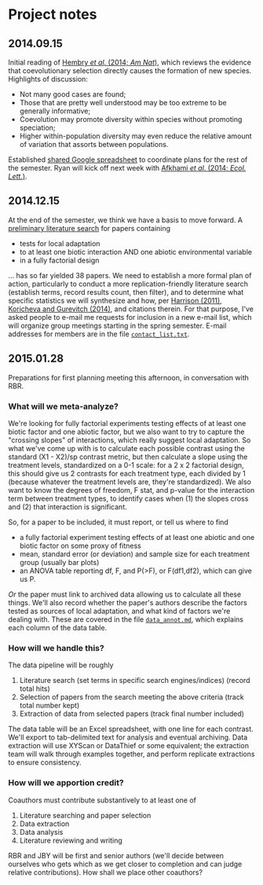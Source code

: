 # Project notes

## 2014.09.15

Initial reading of [Hembry *et al*. (2014; *Am Nat*)](http://dx.doi.org/10.1086/677928), which reviews the evidence that coevolutionary selection directly causes the formation of new species. Highlights of discussion:

- Not many good cases are found; 
- Those that are pretty well understood may be too extreme to be generally informative;
- Coevolution may promote diversity within species without promoting speciation;
- Higher within-population diversity may even reduce the relative amount of variation that assorts between populations.

Established [shared Google spreadsheet](https://docs.google.com/spreadsheets/d/1xlDhX4D_L3mvzZgfQYNdb6INZFq39RPimZ1lAL_aR-A/edit?usp=sharing) to coordinate plans for the rest of the semester. Ryan will kick off next week with [Afkhami *et al*. (2014; *Ecol. Lett.*)](http://dx.doi.org/10.1111/ele.12332).

## 2014.12.15

At the end of the semester, we think we have a basis to move forward. A [preliminary literature search](https://docs.google.com/a/umn.edu/spreadsheets/d/1QySxIow48qv6M6ef4s8mCbsuMbh_sZCcZj8aCOiCCb8) for papers containing

- tests for local adaptation
- to at least one biotic interaction AND one abiotic environmental variable
- in a fully factorial design

... has so far yielded 38 papers. We need to establish a more formal plan of action, particularly to conduct a more replication-friendly literature search (establish terms, record results count, then filter), and to determine what specific statistics we will synthesize and how, per [Harrison (2011)](http://dx.doi.org/10.1111/j.2041-210X.2010.00056.x), [Koricheva and Gurevitch (2014)](http://dx.doi.org/10.1111/1365-2745.12224), and citations therein. For that purpose, I've asked people to e-mail me requests for inclusion in a new e-mail list, which will organize group meetings starting in the spring semester. E-mail addresses for members are in the file [`contact_list.txt`](./contact_list.txt).

## 2015.01.28

Preparations for first planning meeting this afternoon, in conversation with RBR. 

### What will we meta-analyze?

We're looking for fully factorial experiments testing effects of at least one biotic factor and one abiotic factor, but we also want to try to capture the "crossing slopes" of interactions, which really suggest local adaptation. So what we've come up with is to calculate each possible contrast using the standard (X1 - X2)/sp contrast metric, but then calculate a slope using the treatment levels, standardized on a 0-1 scale: for a 2 x 2 factorial design, this should give us 2 contrasts for each treatment type, each divided by 1 (because whatever the treatment levels are, they're standardized). We also want to know the degrees of freedom, F stat, and p-value for the interaction term between treatment types, to identify cases when (1) the slopes cross and (2) that interaction is significant.

So, for a paper to be included, it must report, or tell us where to find

- a fully factorial experiment testing effects of at least one abiotic and one biotic factor on some proxy of fitness
- mean, standard error (or deviation) and sample size for each treatment group (usually bar plots)
- an ANOVA table reporting df, F, and P(>F), or F(df1,df2), which can give us P.

*Or* the paper must link to archived data allowing us to calculate all these things. We'll also record whether the paper's authors describe the factors tested as sources of local adaptation, and what kind of factors we're dealing with. These are covered in the file [`data_annot.md`](./data/data_annot.md), which explains each column of the data table.


### How will we handle this?

The data pipeline will be roughly 

1. Literature search (set terms in specific search engines/indices) (record total hits)
2. Selection of papers from the search meeting the above criteria (track total number kept)
3. Extraction of data from selected papers (track final number included)

The data table will be an Excel spreadsheet, with one line for each contrast. We'll export to tab-delimited text for analysis and eventual archiving. Data extraction will use XYScan or DataThief or some equivalent; the extraction team will walk through examples together, and perform replicate extractions to ensure consistency.


### How will we apportion credit?

Coauthors must contribute substantively to at least one of 

1. Literature searching and paper selection 
2. Data extraction
3. Data analysis
4. Literature reviewing and writing

RBR and JBY will be first and senior authors (we'll decide between ourselves who gets which as we get closer to completion and can judge relative contributions). How shall we place other coauthors?